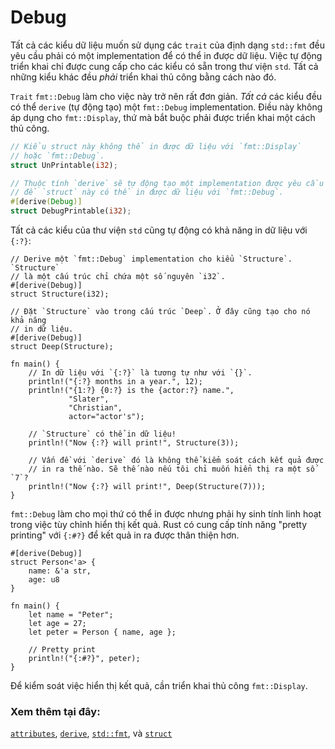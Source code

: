 # Debug

Tất cả các kiểu dữ liệu muốn sử dụng các `trait` của định dạng `std::fmt` đều yêu cầu phải có
một implementation để có thể in được dữ liệu. Việc tự động triển khai chỉ được cung cấp
cho các kiểu có sẵn trong thư viện `std`. Tất cả những kiểu khác đều *phải* triển khai 
thủ công bằng cách nào đó.

 `Trait` `fmt::Debug` làm cho việc này trở nên rất đơn giản. *Tất cả* các kiểu đều có thể
`derive` (tự động tạo) một `fmt::Debug` implementation. Điều này không áp dụng cho `fmt::Display`,
thứ mà bắt buộc phải được triển khai một cách thủ công.

```rust
// Kiểu struct này không thể in được dữ liệu với `fmt::Display` 
// hoặc `fmt::Debug`.
struct UnPrintable(i32);

// Thuộc tính `derive` sẽ tự động tạo một implementation được yêu cầu
// để `struct` này có thể in được dữ liệu với `fmt::Debug`.
#[derive(Debug)]
struct DebugPrintable(i32);
```

Tất cả các kiểu của thư viện `std` cũng tự động có khả năng in dữ liệu với `{:?}`:

```rust,editable
// Derive một `fmt::Debug` implementation cho kiểu `Structure`. `Structure`
// là một cấu trúc chỉ chứa một số nguyên `i32`.
#[derive(Debug)]
struct Structure(i32);

// Đặt `Structure` vào trong cấu trúc `Deep`. Ở đây cũng tạo cho nó khả năng
// in dữ liệu.
#[derive(Debug)]
struct Deep(Structure);

fn main() {
    // In dữ liệu với `{:?}` là tương tự như với `{}`.
    println!("{:?} months in a year.", 12);
    println!("{1:?} {0:?} is the {actor:?} name.",
             "Slater",
             "Christian",
             actor="actor's");

    // `Structure` có thể in dữ liệu!
    println!("Now {:?} will print!", Structure(3));

    // Vấn đề với `derive` đó là không thể kiểm soát cách kết quả được
    // in ra thế nào. Sẽ thế nào nếu tôi chỉ muốn hiển thị ra một số `7`?
    println!("Now {:?} will print!", Deep(Structure(7)));
}
```

`fmt::Debug` làm cho mọi thứ có thể in được nhưng phải hy sinh tính linh hoạt trong việc 
tùy chỉnh hiển thị kết quả. Rust có cung cấp tính năng "pretty printing" với `{:#?}` 
để kết quả in ra được thân thiện hơn.

```rust,editable
#[derive(Debug)]
struct Person<'a> {
    name: &'a str,
    age: u8
}

fn main() {
    let name = "Peter";
    let age = 27;
    let peter = Person { name, age };

    // Pretty print
    println!("{:#?}", peter);
}
```

Để kiểm soát việc hiển thị kết quả, cần triển khai thủ công `fmt::Display`.

### Xem thêm tại đây:

[`attributes`][attributes], [`derive`][derive], [`std::fmt`][fmt],
và [`struct`][structs]

[attributes]: https://doc.rust-lang.org/reference/attributes.html
[derive]: ../../trait/derive.md
[fmt]: https://doc.rust-lang.org/std/fmt/
[structs]: ../../custom_types/structs.md

